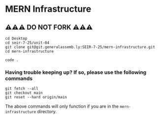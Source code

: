 # MERN Infrastructure

## ⚠️⚠️⚠️ DO NOT FORK ⚠️⚠️⚠️

```
cd Desktop
cd seir-7-25/unit-04
git clone git@git.generalassemb.ly:SEIR-7-25/mern-infrastructure.git
cd mern-infrastructure

code .
```

### Having trouble keeping up? If so, please use the following commands

```
git fetch --all
git checkout main
git reset --hard origin/main
```

The above commands will only function if you are in the `mern-infrastructure` directory.